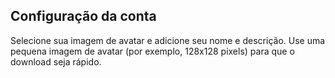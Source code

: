 ## Configuração da conta
Selecione sua imagem de avatar e adicione seu nome e descrição. Use uma pequena imagem de avatar (por exemplo, 128x128 pixels) para que o download seja rápido.
